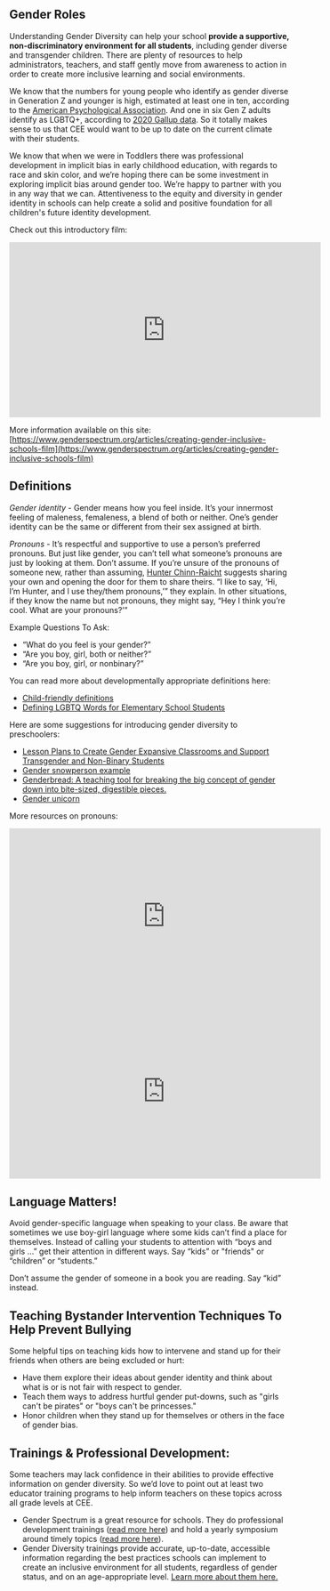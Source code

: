 ## Gender Roles
Understanding Gender Diversity can help your school __provide a supportive, non-discriminatory environment for all students__, including gender diverse and transgender children. There are plenty of resources to help administrators, teachers, and staff gently move from awareness to action in order to create more inclusive learning and social environments. 

We know that the numbers for young people who identify as gender diverse in Generation Z and younger is high, estimated at least one in ten, according to the [American Psychological Association](https://www.nbcnews.com/nbc-out/out-news/nearly-1-10-teens-identify-gender-diverse-pittsburgh-study-rcna993). And one in six Gen Z adults identify as LGBTQ+, according to [2020 Gallup data](https://www.washingtonpost.com/dc-md-va/2021/02/24/gen-z-lgbt/). So it totally makes sense to us that CEE would want to be up to date on the current climate with their students. 

We know that when we were in Toddlers there was professional development in implicit bias in early childhood education, with regards to race and skin color, and we’re hoping there can be some investment in exploring implicit bias around gender too. We’re happy to partner with you in any way that we can. Attentiveness to the equity and diversity in gender identity in schools can help create a solid and positive foundation for all children's future identity development.

Check out this introductory film:

<iframe src="https://player.vimeo.com/video/154811690" width="560" height="315" frameborder="0" title="Creating gender inclusive schools film" webkitallowfullscreen mozallowfullscreen allowfullscreen></iframe>


More information available on this site: [https://www.genderspectrum.org/articles/creating-gender-inclusive-schools-film](https://www.genderspectrum.org/articles/creating-gender-inclusive-schools-film)

## Definitions
_Gender identity_ - Gender means how you feel inside. It’s your innermost feeling of maleness, femaleness, a blend of both or neither. One’s gender identity can be the same or different from their sex assigned at birth. 

_Pronouns_ -  It’s respectful and supportive to use a person’s preferred pronouns. But just like gender, you can’t tell what someone’s pronouns are just by looking at them. Don’t assume. If you’re unsure of the pronouns of someone new, rather than assuming, [Hunter Chinn-Raicht](https://www.care.com/c/explaining-they-them-pronouns) suggests sharing your own and opening the door for them to share theirs. “I like to say, ‘Hi, I’m Hunter, and I use they/them pronouns,’” they explain. In other situations, if they know the name but not pronouns, they might say, “Hey I think you’re cool. What are your pronouns?’”

Example Questions To Ask: 
  - “What do you feel is your gender?”
  - “Are you boy, girl, both or neither?”
  - “Are you boy, girl, or nonbinary?”

You can read more about developmentally appropriate definitions here:
  - [Child-friendly definitions](https://www.genderinclassrooms.com/definitions#:~:text=Gender%20means%20how%20you%20feel,%E2%80%8B)
  - [Defining LGBTQ Words for Elementary School Students](https://welcomingschools.org/resources/definitions-lgbtq-elementary-school) 

Here are some suggestions for introducing gender diversity to preschoolers:
  - [Lesson Plans to Create Gender Expansive Classrooms and Support Transgender and Non-Binary Students](https://welcomingschools.org/resources/lesson-plans-gender-identity-transgender-non-binary)
  - [Gender snowperson example](https://assets2.hrc.org/welcoming-schools/documents/WS_Gender_Snowperson_Teacher_version.pdf) 
  - [Genderbread: A teaching tool for breaking the big concept of gender down into bite-sized, digestible pieces.](https://www.genderbread.org/)
  - [Gender unicorn](https://transstudent.org/gender)

More resources on pronouns:

<iframe width="560" height="315" src="https://www.youtube.com/embed/64-WXswR_fA" title="YouTube video player" frameborder="0" allow="accelerometer; autoplay; clipboard-write; encrypted-media; gyroscope; picture-in-picture" allowfullscreen></iframe>

<iframe src="https://player.vimeo.com/video/344293463" width="560" height="315" frameborder="0" title="Creating gender inclusive schools film" webkitallowfullscreen mozallowfullscreen allowfullscreen></iframe>

## Language Matters!
Avoid gender-specific language when speaking to your class. Be aware that sometimes we use boy-girl language where some kids can’t find a place for themselves. Instead of calling your students to attention with “boys and girls …” get their attention in different ways. Say “kids” or "friends" or “children” or “students.” 

Don’t assume the gender of someone in a book you are reading. Say “kid” instead.

## Teaching Bystander Intervention Techniques To Help Prevent Bullying
Some helpful tips on teaching kids how to intervene and stand up for their friends when others are being excluded or hurt:
  - Have them explore their ideas about gender identity and think about what is or is not fair with respect to gender.
  - Teach them ways to address hurtful gender put-downs, such as "girls can't be pirates" or "boys can't be princesses."
  - Honor children when they stand up for themselves or others in the face of gender bias.   

## Trainings & Professional Development:
Some teachers may lack confidence in their abilities to provide effective information on gender diversity. So we’d love to point out at least two educator training programs to help inform teachers on these topics across all grade levels at CEE. 
  - Gender Spectrum is a great resource for schools. They do professional development trainings ([read more here](https://www.genderspectrum.org/articles/professional-development-educators)) and hold a yearly symposium around timely topics ([read more here](https://2021-gender-spectrum-professionals-symposium.heysummit.com/)).  
  - Gender Diversity trainings provide accurate, up-to-date, accessible information regarding the best practices schools can implement to create an inclusive environment for all students, regardless of gender status, and on an age-appropriate level. [Learn more about them here.](http://genderdiversity.org/best-practices-schools/)

